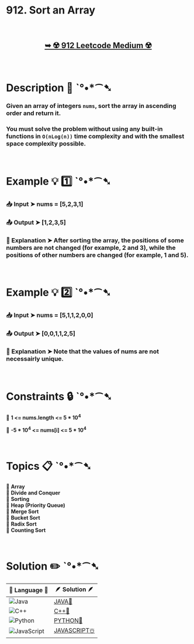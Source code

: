# 912. Sort an Array

</br>

<h2 align="center"> 

<a href="https://leetcode.com/problems/sort-an-array/description/?envType=daily-question&envId=2024-07-25"><strong>➥ ☢️ 912 Leetcode Medium ☢️ </strong></a>
</h2>

</br>

# Description 📜 ˋ°•*⁀➷

### Given an array of integers `nums`, sort the array in ascending order and return it.

### You must solve the problem without using any built-in functions in `O(nLog(n))` time complexity and with the smallest space complexity possible.

</br>

# Example 💡 1️⃣ ˋ°•*⁀➷

  ### 📥 Input  ➤ nums = [5,2,3,1]

  ### 📤 Output  ➤ [1,2,3,5]

  ### 🔦 Explanation  ➤ After sorting the array, the positions of some numbers are not changed (for example, 2 and 3), while the positions of other numbers are changed (for example, 1 and 5).


</br>

# Example 💡 2️⃣ ˋ°•*⁀➷

  ### 📥 Input ➤ nums = [5,1,1,2,0,0]

  ### 📤 Output  ➤ [0,0,1,1,2,5]

  ### 🔦 Explanation ➤ Note that the values of nums are not necessairly unique.

</br>

# Constraints 🔒 ˋ°•*⁀➷

🔹 **1 <= nums.length <= 5 * 10<sup>4</sup>** </br>

🔹 **-5 * 10<sup>4</sup> <= nums[i] <= 5 * 10<sup>4</sup>** </br>

</br>

# Topics 📋 ˋ°•*⁀➷

🔸 **Array**  </br>
🔸 **Divide and Conquer**  </br>
🔸 **Sorting**  </br>
🔸 **Heap (Priority Queue)**  </br>
🔸 **Merge Sort**  </br>
🔸 **Bucket Sort**  </br>
🔸 **Radix Sort**  </br>
🔸 **Counting Sort**  </br>


</br>

# Solution ✏️ ˋ°•*⁀➷

| 📒 Language 📒  | 🪶 Solution 🪶 |
| ------------- | ------------- |
|  ![Java](https://img.shields.io/badge/java-%23ED8B00.svg?style=for-the-badge&logo=openjdk&logoColor=white)  | [JAVA🍁](https://github.com/Prakhar-002/LEETCODE/blob/main/%F0%9F%93%9C%20Daily%20Challange%20%F0%9F%92%A1/07%20July%20%20%F0%9F%8F%96%EF%B8%8F%202024/25%20-%2007%20-%202024%20---%20912.%20Sort%20an%20Array%20%E2%98%83%EF%B8%8F%20%F0%9F%8D%81%20%F0%9F%8D%B0%20%F0%9F%8E%B2/%F0%9F%8D%81JAVA-912-SortAnArray.java) |
|  ![C++](https://img.shields.io/badge/c++-%2300599C.svg?style=for-the-badge&logo=c%2B%2B&logoColor=white)  | [C++🎲](https://github.com/Prakhar-002/LEETCODE/blob/main/%F0%9F%93%9C%20Daily%20Challange%20%F0%9F%92%A1/07%20July%20%20%F0%9F%8F%96%EF%B8%8F%202024/25%20-%2007%20-%202024%20---%20912.%20Sort%20an%20Array%20%E2%98%83%EF%B8%8F%20%F0%9F%8D%81%20%F0%9F%8D%B0%20%F0%9F%8E%B2/%F0%9F%8E%B2CPP-912-SortAnArray.cpp)  |
|  ![Python](https://img.shields.io/badge/python-3670A0?style=for-the-badge&logo=python&logoColor=ffdd54)    | [PYTHON🍰](https://github.com/Prakhar-002/LEETCODE/blob/main/%F0%9F%93%9C%20Daily%20Challange%20%F0%9F%92%A1/07%20July%20%20%F0%9F%8F%96%EF%B8%8F%202024/25%20-%2007%20-%202024%20---%20912.%20Sort%20an%20Array%20%E2%98%83%EF%B8%8F%20%F0%9F%8D%81%20%F0%9F%8D%B0%20%F0%9F%8E%B2/%F0%9F%8D%B0PYTHON-912-SortAnArray.py) |
| ![JavaScript](https://img.shields.io/badge/javascript-%23323330.svg?style=for-the-badge&logo=javascript&logoColor=%23F7DF1E)   | [JAVASCRIPT☃️](https://github.com/Prakhar-002/LEETCODE/blob/main/%F0%9F%93%9C%20Daily%20Challange%20%F0%9F%92%A1/07%20July%20%20%F0%9F%8F%96%EF%B8%8F%202024/25%20-%2007%20-%202024%20---%20912.%20Sort%20an%20Array%20%E2%98%83%EF%B8%8F%20%F0%9F%8D%81%20%F0%9F%8D%B0%20%F0%9F%8E%B2/%E2%98%83%EF%B8%8FJAVASCRIPT-912-SortAnArray.js) |
